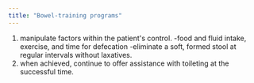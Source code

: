 ```yaml
---
title: "Bowel-training programs"
---
```

1) manipulate factors within the patient's control.
-food and fluid intake, exercise, and time for defecation
-eliminate a soft, formed stool at regular intervals without laxatives.
2) when achieved, continue to offer assistance with toileting at the successful time.

